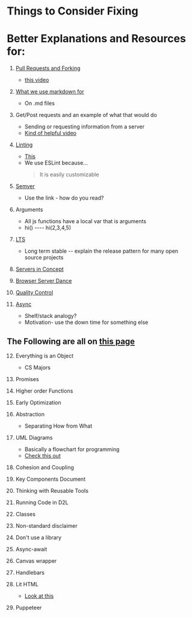 # Things to Consider Fixing

# Better Explanations and Resources for:

1. [Pull Requests and Forking](https://github.com/byuitechops/for-the-strength-of-developers/blob/Updates/Introduction/coding.md#git)
    * [this video](https://code.tutsplus.com/tutorials/what-are-github-pull-requests--cms-29226)
2. [What we use markdown for](https://github.com/byuitechops/for-the-strength-of-developers/blob/Updates/Introduction/coding.md#git)
    * On .md files
3. Get/Post requests and an example of what that would do
    * Sending or requesting information from a server
    * [Kind of helpful video](https://www.youtube.com/watch?v=Sb8xyCa2p7A)
4. [Linting](https://github.com/byuitechops/for-the-strength-of-developers/blob/Updates/Introduction/basiccodelessons.md#javascript)
    * [This](http://mikecavaliere.com/javascript-linting-what-developers-need-to-know/)
    * We use ESLint because...
        > It is easily customizable
5. [Semver](https://github.com/byuitechops/for-the-strength-of-developers/blob/Updates/Introduction/basiccodelessons.md#npm)
    * Use the link - how do you read?
6. Arguments
    * All js functions have a local var that is arguments
    * hi() ---- hi(2,3,4,5)
7. [LTS](https://github.com/byuitechops/for-the-strength-of-developers/blob/Updates/Introduction/basiccodelessons.md#npm)
    * Long term stable -- explain the release pattern for many open source projects
8. [Servers in Concept](https://github.com/byuitechops/for-the-strength-of-developers/blob/Updates/Introduction/intro2Async.md#how-the-internet-works)
    
9. [Browser Server Dance](https://github.com/byuitechops/for-the-strength-of-developers/blob/Updates/Introduction/intro2Async.md#how-the-internet-works)
    
10. [Quality Control](https://github.com/byuitechops/for-the-strength-of-developers/blob/Updates/Introduction/intro2Async.md#testing-for-quality-control)
    
11. [Async](https://github.com/byuitechops/for-the-strength-of-developers/blob/Updates/Introduction/intro2Async.md#introduction-to-async)
    * Shelf/stack analogy?
    * Motivation- use the down time for something else

## The Following are all on [this page](https://github.com/byuitechops/for-the-strength-of-developers/blob/Updates/Core/core.md)

12. Everything is an Object
    * CS Majors
13. Promises
    
14. Higher order Functions
    
15. Early Optimization
    
16. Abstraction
    * Separating How from What
17. UML Diagrams
    * Basically a flowchart for programming
    * [Check this out](https://d3n817fwly711g.cloudfront.net/blog/wp-content/uploads/2012/02/Object-Diagram.jpg)
18. Cohesion and Coupling
    
19. Key Components Document
    
20. Thinking with Reusable Tools
    
21. Running Code in D2L
    
22. Classes
    
23. Non-standard disclaimer
    
24. Don't use a library
    
25. Async-await
    
26. Canvas wrapper
    
27. Handlebars
    
28. Lit HTML
    * [Look at this](https://malloc.fi/lit-html-javascript-templating-from-polymer-team-google)
29. Puppeteer
    